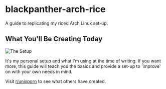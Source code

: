 # blackpanther-arch-rice
A guide to replicating my riced Arch Linux set-up. 
## What You'll Be Creating Today

![The Setup](https://github.com/kavirakesh14/blackpanther-Arch-Rice/wal/lockscreen.png)

It's my personal setup and what I'm using at the time of writing. If you want more, this guide will teach you the basics and provide a set-up to 'improve' on with your own needs in mind.

Visit [r/unixporn](https://www.reddit.com/r/unixporn/) to see what others have created.
